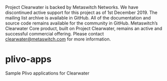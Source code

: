 Project Clearwater is backed by Metaswitch Networks.  We have discontinued active support for this project as of 1st December 2019.  The mailing list archive is available in GitHub.  All of the documentation and source code remains available for the community in GitHub.  Metaswitch’s Clearwater Core product, built on Project Clearwater, remains an active and successful commercial offering.  Please contact clearwater@metaswitch.com for more information.

plivo-apps
==========

Sample Plivo applications for Clearwater
